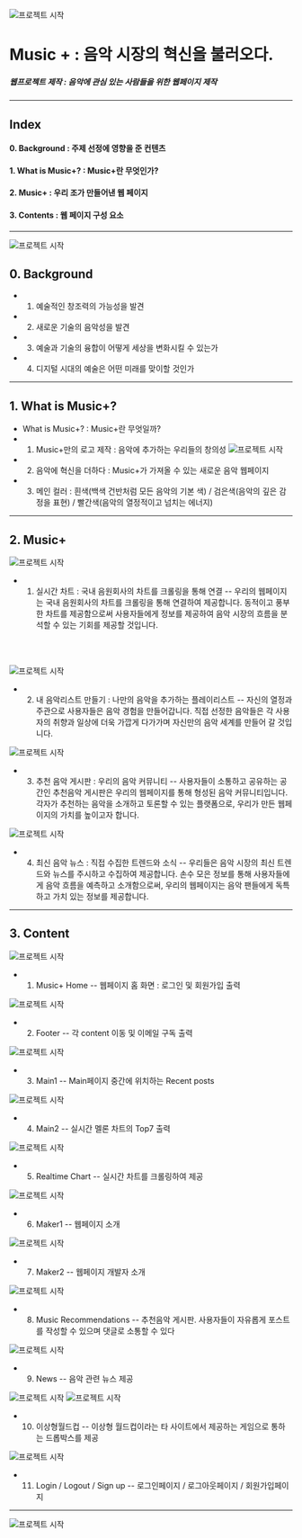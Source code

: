 ![프로젝트 시작](images/메인.png)
# Music + : 음악 시장의 혁신을 불러오다. 
##### 웹프로젝트 제작 : 음악에 관심 있는 사람들을 위한 웹페이지 제작
------------------------------------------------------------------------------------------------------------------------------------------------------------------------------------------------------------
## Index
#### 0. Background : 주제 선정에 영향을 준 컨텐츠
#### 1. What is Music+? : Music+란 무엇인가?
#### 2. Music+ : 우리 조가 만들어낸 웹 페이지
#### 3. Contents : 웹 페이지 구성 요소
------------------------------------------------------------------------------------------------------------------------------------------------------------------------------------------------------------

![프로젝트 시작](images/그림1.jpg)
## 0. Background
- 1) 예술적인 창조력의 가능성을 발견
- 2) 새로운 기술의 음악성을 발견
- 3) 예술과 기술의 융합이 어떻게 세상을 변화시킬 수 있는가
- 4) 디지털 시대의 예술은 어떤 미래를 맞이할 것인가

------------------------------------------------------------------------------------------------------------------------------------------------------------------------------------------------------------

## 1. What is Music+?
- What is Music+? : Music+란 무엇일까?
- 1) Music+만의 로고 제작 : 음악에 추가하는 우리들의 창의성
![프로젝트 시작](images/그림2.png)
- 2) 음악에 혁신을 더하다 : Music+가 가져올 수 있는 새로운 음악 웹페이지
- 3) 메인 컬러 : 흰색(백색 건반처럼 모든 음악의 기본 색) / 검은색(음악의 깊은 감정을 표현) / 빨간색(음악의 열정적이고 넘치는 에너지)

------------------------------------------------------------------------------------------------------------------------------------------------------------------------------------------------------------

## 2. Music+

![프로젝트 시작](images/그림3.png)
- 1) 실시간 차트 : 국내 음원회사의 차트를 크롤링을 통해 연결
-- 우리의 웹페이지는 국내 음원회사의 차트를 크롤링을 통해 연결하여 제공합니다. 동적이고 풍부한 차트를 제공함으로써 사용자들에게 정보를 제공하여 음악 시장의 흐름을 분석할 수 있는 기회를 제공할 것입니다.

<br><br>

![프로젝트 시작](images/그림4.png)
- 2) 내 음악리스트 만들기 : 나만의 음악을 추가하는 플레이리스트
-- 자신의 열정과 주관으로 사용자들은 음악 경험을 만들어갑니다. 직접 선정한 음악들은 각 사용자의 취향과 일상에 더욱 가깝게 다가가며 자신만의 음악 세계를 만들어 갈 것입니다.

![프로젝트 시작](images/그림5.png)
- 3) 추천 음악 게시판 : 우리의 음악 커뮤니티
-- 사용자들이 소통하고 공유하는 공간인 추천음악 게시판은 우리의 웹페이지를 통해 형성된 음악 커뮤니티입니다. 각자가 추천하는 음악을 소개하고 토론할 수 있는 플랫폼으로, 우리가 만든 웹페이지의 가치를 높이고자 합니다.

![프로젝트 시작](images/그림6.png)
- 4) 최신 음악 뉴스 : 직접 수집한 트렌드와 소식
-- 우리들은 음악 시장의 최신 트렌드와 뉴스를 주시하고 수집하여 제공합니다. 손수 모은 정보를 통해 사용자들에게 음악 흐름을 예측하고 소개함으로써, 우리의 웹페이지는 음악 팬들에게 독특하고 가치 있는 정보를 제공합니다.

------------------------------------------------------------------------------------------------------------------------------------------------------------------------------------------------------------

## 3. Content

![프로젝트 시작](images/그림7.png)
- 1) Music+ Home
-- 웹페이지 홈 화면 : 로그인 및 회원가입 출력

![프로젝트 시작](images/그림8.png)
- 2) Footer
-- 각 content 이동 및 이메일 구독 출력

![프로젝트 시작](images/그림9.png)
- 3) Main1
-- Main페이지 중간에 위치하는 Recent posts

![프로젝트 시작](images/그림10.png)
- 4) Main2
-- 실시간 멜론 차트의 Top7 출력

![프로젝트 시작](images/그림3.png)
- 5) Realtime Chart
-- 실시간 차트를 크롤링하여 제공

![프로젝트 시작](images/그림11.png)
- 6) Maker1 
-- 웹페이지 소개

![프로젝트 시작](images/그림12.png)
- 7) Maker2
-- 웹페이지 개발자 소개

![프로젝트 시작](images/그림5.png)
- 8) Music Recommendations
-- 추천음악 게시판. 사용자들이 자유롭게 포스트를 작성할 수 있으며 댓글로 소통할 수 있다

![프로젝트 시작](images/그림6.png)
- 9) News
-- 음악 관련 뉴스 제공

![프로젝트 시작](images/그림13.png) ![프로젝트 시작](images/그림15.png)
- 10) 이상형월드컵
-- 이상형 월드컵이라는 타 사이트에서 제공하는 게임으로 통하는 드롭박스를 제공

![프로젝트 시작](images/그림14.png)
- 11) Login / Logout / Sign up
-- 로그인페이지 / 로그아웃페이지 / 회원가입페이지

------------------------------------------------------------------------------------------------------------------------------------------------------------------------------------------------------------

![프로젝트 시작](images/끝.png)


